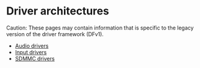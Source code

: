 # Driver architectures

Caution: These pages may contain information that is specific to the legacy
version of the driver framework (DFv1).

- [Audio drivers](development/drivers/concepts/driver_architectures/audio_drivers/audio_overview.md)
- [Input drivers](development/drivers/concepts/driver_architectures/input_drivers/input.md)
- [SDMMC drivers](development/drivers/concepts/driver_architectures/sdmmc_drivers/sdmmc.md)
